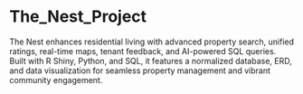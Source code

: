 # The_Nest_Project
 The Nest enhances residential living with advanced property search, unified ratings, real-time maps, tenant feedback, and AI-powered SQL queries. Built with R Shiny, Python, and SQL, it features a normalized database, ERD, and data visualization for seamless property management and vibrant community engagement.
